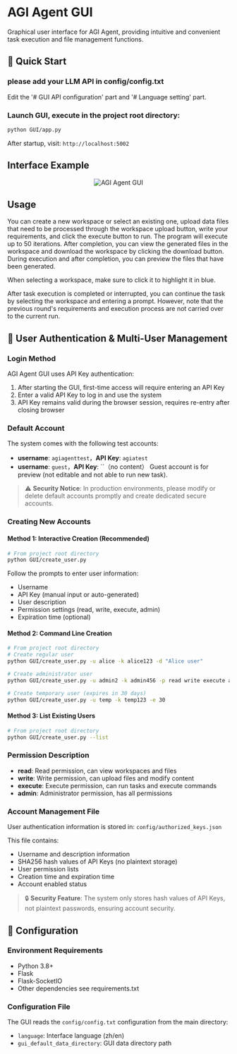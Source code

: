 # AGI Agent GUI

Graphical user interface for AGI Agent, providing intuitive and convenient task execution and file management functions.

## 🚀 Quick Start
### please add your LLM API in config/config.txt
Edit the '# GUI API configuration' part and '# Language setting' part.

### Launch GUI, execute in the project root directory:
```bash
python GUI/app.py
```

After startup, visit: `http://localhost:5002`

## Interface Example
<div align="center">
      <img src="../fig/AGIAgent_GUI.png" alt="AGI Agent GUI"/>
</div>

## Usage

You can create a new workspace or select an existing one, upload data files that need to be processed through the workspace upload button, write your requirements, and click the execute button to run. The program will execute up to 50 iterations. After completion, you can view the generated files in the workspace and download the workspace by clicking the download button. During execution and after completion, you can preview the files that have been generated.

When selecting a workspace, make sure to click it to highlight it in blue.

After task execution is completed or interrupted, you can continue the task by selecting the workspace and entering a prompt. However, note that the previous round's requirements and execution process are not carried over to the current run.

## 🔐 User Authentication & Multi-User Management

### Login Method
AGI Agent GUI uses API Key authentication:
1. After starting the GUI, first-time access will require entering an API Key
2. Enter a valid API Key to log in and use the system
3. API Key remains valid during the browser session, requires re-entry after closing browser

### Default Account
The system comes with the following test accounts:
- **username**: `agiagenttest`，**API Key**: `agiatest`
- **username**: `guest`，**API Key**: ``（no content） 
Guest account is for preview (not editable and not able to run new task).
> ⚠️ **Security Notice**: In production environments, please modify or delete default accounts promptly and create dedicated secure accounts.

### Creating New Accounts

#### Method 1: Interactive Creation (Recommended)
```bash
# From project root directory
python GUI/create_user.py
```
Follow the prompts to enter user information:
- Username
- API Key (manual input or auto-generated)
- User description
- Permission settings (read, write, execute, admin)
- Expiration time (optional)

#### Method 2: Command Line Creation
```bash
# From project root directory
# Create regular user
python GUI/create_user.py -u alice -k alice123 -d "Alice user"

# Create administrator user
python GUI/create_user.py -u admin2 -k admin456 -p read write execute admin

# Create temporary user (expires in 30 days)
python GUI/create_user.py -u temp -k temp123 -e 30
```

#### Method 3: List Existing Users
```bash
# From project root directory
python GUI/create_user.py --list
```

### Permission Description
- **read**: Read permission, can view workspaces and files
- **write**: Write permission, can upload files and modify content
- **execute**: Execute permission, can run tasks and execute commands
- **admin**: Administrator permission, has all permissions

### Account Management File
User authentication information is stored in: `config/authorized_keys.json`

This file contains:
- Username and description information
- SHA256 hash values of API Keys (no plaintext storage)
- User permission lists
- Creation time and expiration time
- Account enabled status

> 🔒 **Security Feature**: The system only stores hash values of API Keys, not plaintext passwords, ensuring account security.

## 🔧 Configuration

### Environment Requirements
- Python 3.8+
- Flask
- Flask-SocketIO
- Other dependencies see requirements.txt

### Configuration File
The GUI reads the `config/config.txt` configuration from the main directory:
- `language`: Interface language (zh/en)
- `gui_default_data_directory`: GUI data directory path 